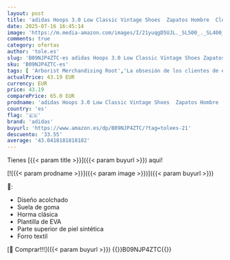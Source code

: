 ```yaml
---
layout: post
title: 'adidas Hoops 3.0 Low Classic Vintage Shoes  Zapatos Hombre  Cloud White Legend Ink Vivid Red  45 1/3 EU'
date: 2025-07-16 16:45:14
image: 'https://m.media-amazon.com/images/I/21yuqgD5UJL._SL500_._SL400_.jpg'
comments: true
category: ofertas
author: 'tole.es'
slug: 'B09NJP4ZTC-es adidas Hoops 3.0 Low Classic Vintage Shoes Zapatos Hombre...'
sku: 'B09NJP4ZTC-es'
tags: [ 'Arborist Merchandising Root','La obsesión de los clientes de este mes Hombre','La obsesión de los clientes de este mes Mujer','Moda','Moda Hombre','Self Service','Special Features Stores','Zapatillas casual para hombre','Zapatillas deportivas y de moda para hombre','Zapatos para hombre','adidas','c8538d25-3af9-48d3-aeff-5f3ce5572a36_0','c8538d25-3af9-48d3-aeff-5f3ce5572a36_301','c8538d25-3af9-48d3-aeff-5f3ce5572a36_7601','zapatos','🇪🇸', ]
actualPrice: 43.19 EUR
currency: EUR
price: 43.19
comparePrice: 65.0 EUR
prodname: 'adidas Hoops 3.0 Low Classic Vintage Shoes  Zapatos Hombre  Cloud White Legend Ink Vivid Red  45 1/3 EU'
country: 'es'
flag: '🇪🇸'
brand: 'adidas'
buyurl: 'https://www.amazon.es/dp/B09NJP4ZTC/?tag=tolees-21'
descuento: '33.55'
average: '43.0418181818182'
---
```


Tienes [{{< param title >}}]({{< param buyurl >}}) aqui!

[![{{< param prodname >}}]({{< param image >}})]({{< param buyurl >}})

🔎:

- Diseño acolchado
- Suela de goma
- Horma clásica
- Plantilla de EVA
- Parte superior de piel sintética
- Forro textil

[🛒 Comprar!!!]({{< param buyurl >}})
{{<world>}}B09NJP4ZTC{{</world>}}
